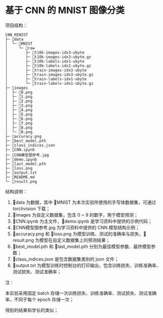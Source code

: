 # 基于 CNN 的 MNIST 图像分类

项目结构：


```
CNN_MINIST
├─ 📁data
│  └─ 📁MNIST
│     └─ 📁raw
│        ├─ 📄t10k-images-idx3-ubyte
│        ├─ 📄t10k-images-idx3-ubyte.gz
│        ├─ 📄t10k-labels-idx1-ubyte
│        ├─ 📄t10k-labels-idx1-ubyte.gz
│        ├─ 📄train-images-idx3-ubyte
│        ├─ 📄train-images-idx3-ubyte.gz
│        ├─ 📄train-labels-idx1-ubyte
│        └─ 📄train-labels-idx1-ubyte.gz
├─ 📁images
│  ├─ 📄0.png
│  ├─ 📄1.png
│  ├─ 📄2.png
│  ├─ 📄3.png
│  ├─ 📄4.png
│  ├─ 📄5.png
│  ├─ 📄6.png
│  ├─ 📄7.png
│  ├─ 📄8.png
│  └─ 📄9.png
├─ 📄accuracy.png
├─ 📄best_model.pth
├─ 📄class_indices.json
├─ 📄CNN.ipynb
├─ 📄CNN模型图参考.jpg
├─ 📄demo.ipynb
├─ 📄last_model.pth
├─ 📄loss.png
├─ 📄output.txt
├─ 📄README.md
└─ 📄result.png
```



结构说明：

1. 📁data 为数据，其中 📁MNIST 为本次实验所使用的手写体数据集，可通过 torchvision 下载；
2. 📁images 为自定义数据集，包含 0 ~ 9 的数字，用于模型预测；
3. 📄CNN.ipynb 为主文件，📄demo.ipynb 是学习资料中提供的示例代码；
4. 📄CNN模型图参考.jpg 为学习资料中提供的 CNN 模型结构示例；
5. 📄accuracy.png 和 📄loss.png 为模型训练、测试的准确率与损失，📄result.png 为模型在自定义数据集上的预测结果；
6. 📄best_model.pth 和 📄last_model.pth 分别为最佳模型参数、最终模型参数；
7. 📄class_indices.json 是包含数据集类别的 json 文件；
8. 📄output.txt 为模型训练时控制台的打印输出，包含训练损失、训练准确率、测试损失、测试准确率；



注：

本实验采用固定 batch 存储一次训练损失、训练准确率、测试损失、测试准确率，不同于每个 epoch 存储一次；

得到的结果和学长的类似；





